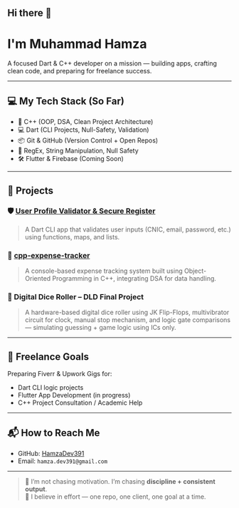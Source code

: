 ## Hi there 👋
# I'm Muhammad Hamza

A focused Dart & C++ developer on a mission — building apps, crafting clean code, and preparing for freelance success.

---

## 💻 My Tech Stack (So Far)

- 💎 C++ (OOP, DSA, Clean Project Architecture)
- 💻 Dart (CLI Projects, Null-Safety, Validation)
- 📦 Git & GitHub (Version Control + Open Repos)
- 🧪 RegEx, String Manipulation, Null Safety
- 🛠️ Flutter & Firebase (Coming Soon)

---

## 🧪 Projects

### 🛡️ [User Profile Validator & Secure Register](https://github.com/HamzaDev391/user-profile-validator)
> A Dart CLI app that validates user inputs (CNIC, email, password, etc.) using functions, maps, and lists. 

### 💼 [cpp-expense-tracker](https://github.com/HamzaDev391/cpp-expense-tracker)

> A console-based expense tracking system built using Object-Oriented Programming in C++, integrating DSA for data handling.

### 🎲 Digital Dice Roller – DLD Final Project
> A hardware-based digital dice roller using JK Flip-Flops, multivibrator circuit for clock, manual stop mechanism, and logic gate comparisons — simulating guessing + game logic using ICs only.

---

## 🎯 Freelance Goals

Preparing Fiverr & Upwork Gigs for:
- Dart CLI logic projects
- Flutter App Development (in progress)
- C++ Project Consultation / Academic Help

---

## 📬 How to Reach Me

- GitHub: [HamzaDev391](https://github.com/HamzaDev391)
- Email: `hamza.dev391@gmail.com`

---

> 💪 I’m not chasing motivation. I’m chasing **discipline + consistent output**.  
> 📿 I believe in effort — one repo, one client, one goal at a time.

